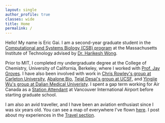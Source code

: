 ```yaml
---
layout: single
author_profile: true
classes: wide
title: Home
permalink: /
---
```

Hello! My name is Eric Gai. I am a second-year graduate student in the [Computational and Systems Biology (CSB) program](https://csbphd.mit.edu/) at the Massachusetts Institute of Technology advised by [Dr. Harikesh Wong](https://hswonglab-ri.mit.edu/).  

Prior to MIT, I completed my undergraduate degree at the College of Chemistry, University of California, Berkeley, where I worked with [Prof. Jay Groves](http://groveslab.cchem.berkeley.edu/). I have also been involved with work in [Chris Rowley's group at Carleton University](https://www.rowleygroup.net/), [Abalone Bio](https://www.abalonebio.com/), [Tejal Desai's group at UCSF](https://pharm.ucsf.edu/desai), and [Yingjie Wu's group at Dalian Medical Univeristy](https://igeam.dmu.edu.cn/index.htm). I spent a gap term working for Air Canada as a [Station Attendant](https://www.youtube.com/watch?v=lY6XgF_Z78g) at Vancouver International Airport before starting graduate school.  

I am also an avid traveller, and I have been an aviation enthusiast since I was six years old. You can see a map of everywhere I've flown [here](https://my.flightradar24.com/dodohuipy9). I post about my experiences in the [Travel section](/travel.markdown). 